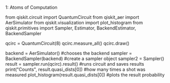 1: Atoms of Computation

  from qiskit.circuit import QuantumCircuit
  from qiskit_aer import AerSimulator
  from qiskit.visualization import plot_histogram
  from qiskit.primitives import Sampler, Estimator, BackendEstimator, BackendSampler
  
  qcirc = QuantumCircuit(8)
  qcirc.measure_all()
  qcirc.draw()
  
  backend = AerSimulator() #chooses the backend
  sampler = BackendSampler(backend) #create a sampler object
  sampler2 = Sampler()
  result = sampler.run(qcirc).result() #runs circuit and saves results
  print("Counts", result.quasi_dists[0]) #how many times a shot was measured
  plot_histogram(result.quasi_dists[0]) #plots the result probability
